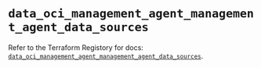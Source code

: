 # `data_oci_management_agent_management_agent_data_sources`

Refer to the Terraform Registory for docs: [`data_oci_management_agent_management_agent_data_sources`](https://registry.terraform.io/providers/oracle/oci/6.18.0/docs/data-sources/management_agent_management_agent_data_sources).
